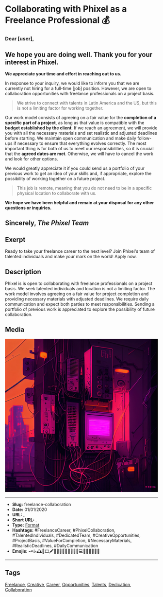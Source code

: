 # Collaborating with Phixel as a Freelance Professional 💰
### Dear [user], 
## We hope you are doing well. Thank you for your interest in Phixel.
**We appreciate your time and effort in reaching out to us.**

In response to your inquiry, we would like to inform you that we are currently not hiring for a full-time [job] position. However, we are open to collaboration opportunities with freelance professionals on a project basis.

> We strive to connect with talents in Latin America and the US, but this is not a limiting factor for working together.

Our work model consists of agreeing on a fair value for the **completion of a specific part of a project**, as long as that value is compatible with the **budget established by the client**. If we reach an agreement, we will provide you with all the necessary materials and set realistic and adjusted deadlines before starting. We maintain open communication and make daily follow-ups if necessary to ensure that everything evolves correctly. The most important thing is for both of us to meet our responsibilities, so it is crucial that the **agreed dates are met**. Otherwise, we will have to cancel the work and look for other options.

We would greatly appreciate it if you could send us a portfolio of your previous work to get an idea of your skills and, if appropriate, explore the possibility of working together on a future project.

> This job is remote, meaning that you do not need to be in a specific physical location to collaborate with us.

**We hope we have been helpful and remain at your disposal for any other questions or inquiries.**

Sincerely, 
*The Phixel Team*
------------
## Exerpt
Ready to take your freelance career to the next level? Join Phixel's team of talented individuals and make your mark on the world! Apply now.
## Description
Phixel is is open to collaborating with freelance professionals on a project basis. We seek talented individuals and location is not a limiting factor. The work model involves agreeing on a fair value for project completion and providing necessary materials with adjusted deadlines. We require daily communication and expect both parties to meet responsibilities. Sending a portfolio of previous work is appreciated to explore the possibility of future collaboration.
## Media
<img src="media/e84f12ae/freelance-collaboration.jpg" loading="lazy"><br>

------------
- **Slug:** freelance-collaboration
- **Date:** 01/01/2020
- **URL:** [ ]( )
- **Short URL:** [ ]( )
- **Type:** [Format](#format)
- **Hashtags:** #FreelanceCareer, #PhixelCollaboration, #TalentedIndividuals, #DedicatedTeam, #CreativeOpportunities, #ProjectBasis, #ValueForCompletion, #NecessaryMaterials, #RealisticDeadlines, #DailyCommunication
- **Emojis:** 🗝☕🕰📜🎞🖋️🧑‍🏭👩🏼‍💼👷🏿📄📗💻📘📖⁣📓📝🧰💵

------------
## Tags
[Freelance](#freelance), [Creative](#creative), [Career](#career), [Opportunities](#opportunities), [Talents](#talents), [Dedication](#dedication), [Collaboration](#collaboration)
